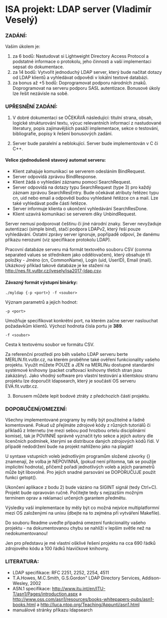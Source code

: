 # ISA projekt: LDAP server (Vladimír Veselý)

### ZADÁNÍ:
Vašim úkolem je:
1) za 6 bodů: Nastudovat si Lightweight Directory Access Protocol a podstatné informace o protokolu, jeho činnosti a vaší implementaci sepsat do dokumentace.
2) za 14 bodů: Vytvořit jednoduchý LDAP server, který bude načítat dotazy od LDAP klientů a vyhledávat odpovědi v lokální textové databázi.
3) za bonus až +5 bodů: Doprogramovat podporu národních znaků. Doprogramovat na serveru podporu SASL autentizace. Bonusové úkoly lze řešit nezávisle na sobě.

### UPŘESNĚNÍ ZADÁNÍ:
1) V dobré dokumentaci se OČEKÁVÁ následující: titulní strana, obsah, logické strukturování textu, výcuc relevantních informací z nastudované literatury, popis zajímavějších pasáží implementace, sekce o testování, bibliografie, popisy k řešení bonusových zadání.

2) Server bude paralelní a neblokující. Server bude implementován v C či C++.

#### Velice zjednodušeně stavový automat serveru:

* Klient zahajuje komunikaci se serverem odesláním BindRequest.
* Server odpovídá zprávou BindResponse.
* Klient žádá o vyhledání záznamu pomocí SearchRequest.
* Server odpovídá na dotazy typu SearchRequest (type 3) pro každý záznam zprávou SearchResEntry. Bude očekávat atributy řetězec typu cn, uid nebo email a odpovědí budou vyhledané řetězce cn a mail. Lze také vyhledávat podle části řetězce.
* Server informuje klienta o ukončení vyhledávání SearchResDone.
* Klient uzavírá komunikaci se serverem díky UnbindRequest.

Server nemusí podporovat češtinu či jiné národní znaky. Server nevyžaduje autentizaci (simple bind), stačí podpora LDAPv2, který řeší pouze vyhledávání. Ostatní zprávy server ignoruje, popřípadě odpoví, že danému příkazu nerozumí (viz specifikace protokolu LDAP).

Pracovní databáze serveru má formát textového souboru CSV (comma separated values se středníkem jako oddělovačem), který obsahuje tři položky - Jméno (cn, CommonName), Login (uid, UserID), Email (mail). Ukázkový příklad takové databáze je ke stažení na http://nes.fit.vutbr.cz/ivesely/isa2017-ldap.csv.

#### Závazný formát výstupní binárky:

	./myldap {-p <port>} -f <soubor>
Význam parametrů a jejich hodnot:

	-p <port>
Umožňuje specifikovat konkrétní port, na kterém začne server naslouchat požadavkům klientů. Výchozí hodnota čísla portu je **389**.

	-f <soubor>
Cesta k textovému soubor ve formátu CSV.

Za referenční prostředí pro běh vašeho LDAP serveru berte MERLIN.fit.vutbr.cz, na kterém proběhne také ověření funkcionality vašeho projektu. Využít můžete POUZE a JEN na MERLINu dostupné standardní systémové knihovny (packet craftovací knihovny třetích stran jsou zakázány). Jako vhodný software pro vlastní testování a klientskou stranu projektu lze doporučit ldapsearch, který je součástí OS serveru EVA.fit.vutbr.cz.

3) Bonusem můžete lepit bodové ztráty z předchozích částí projektu.

### DOPORUČENÍ/OMEZENÍ:
Všechny implementované programy by měly být použitelné a řádně komentované. Pokud už přejímáte zdrojové kódy z různých tutoriálů či příkladů z Internetu (ne mezi sebou pod hrozbou ortelu disciplinární komise), tak je POVINNÉ správně vyznačit tyto sekce a jejich autory dle licenčních podmínek, kterými se distribuce daných zdrojových kódů řídí. V případě nedodržení bude na projekt nahlíženo jako na plagiát!

U syntaxe vstupních voleb jednotlivým programům složené závorky {} znamenají, že volba je NEPOVINNÁ, (pokud není přítomna, tak se použíje implicitní hodnota), přičemž pořadí jednotlivých voleb a jejich parametrů může být libovolné. Pro jejich snadné parsování se DOPORUČUJE použít funkci getopt().

Ukončení aplikace z bodu 2) bude vázáno na SIGINT signál (tedy Ctrl+C).
Projekt bude opravován ručně. Počítejte tedy s nejzazším možným termínem oprav a reklamací určených garantem předmětu.

Výsledky vaší implementace by měly být co možná nejvíce multiplatformní mezi OS založenými na unixu (dbejte na to zejména při vytváření Makefile).

Do souboru Readme uveďte případná omezení funkcionality vašeho projektu - na dokumentovanou chybu se nahlíží v lepším světle než na nedokumentovanou!

Jen pro představu je mé vlastní ošklivé řešení projektu na cca 690 řádků zdrojového kódu a 100 řádků hlavičkové knihovny.

### LITERATURA:
* LDAP specifikace: RFC 2251, 2252, 2254, 4511
* T.A.Howes, M.C.Smith, G.S.Gordon" LDAP Directory Services, Addison-Wesley, 2002
* ASN.1 specifikace: http://www.itu.int/en/ITU-T/asn1/Pages/introduction.aspx a http://www.oss.com/asn1/resources/books-whitepapers-pubs/asn1-books.html a http://luca.ntop.org/Teaching/Appunti/asn1.html
* manuálové stránky příkazu ldapsearch